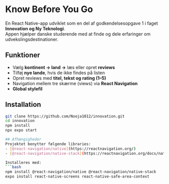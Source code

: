 # Know Before You Go

En React Native-app udviklet som en del af godkendelsesopgave 1 i faget **Innovation og Ny Teknologi**.  
Appen hjælper danske studerende med at finde og dele erfaringer om udvekslingsdestinationer.

## Funktioner
- Vælg **kontinent → land →** læs eller opret **reviews**
- Tilføj **nye lande**, hvis de ikke findes på listen
- Opret reviews med **titel, tekst og rating (1–5)**
- Navigation mellem tre skærme (views) via **React Navigation**
- **Global stylefil** 


## Installation
```bash
git clone https://github.com/Nooja1012/innovation.git
cd innovation
npm install
npx expo start

## Afhængigheder
Projektet benytter følgende libraries:
- [@react-navigation/native](https://reactnavigation.org/)
- [@react-navigation/native-stack](https://reactnavigation.org/docs/native-stack-navigator)

Installeres med:
```bash
npm install @react-navigation/native @react-navigation/native-stack
expo install react-native-screens react-native-safe-area-context
